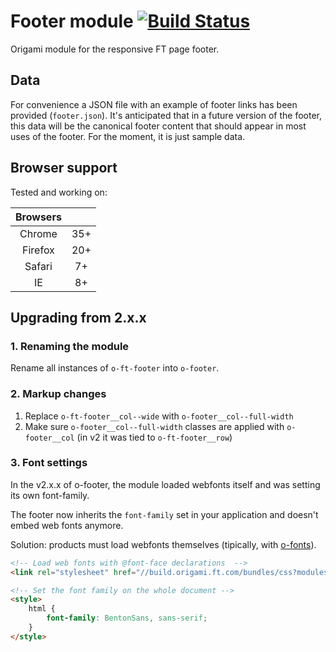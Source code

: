 # Footer module [![Build Status](https://travis-ci.org/Financial-Times/o-footer.svg?branch=master)](https://travis-ci.org/Financial-Times/o-footer)

Origami module for the responsive FT page footer.

## Data

For convenience a JSON file with an example of footer links has been provided (`footer.json`).  It's anticipated that in a future version of the footer, this data will be the canonical footer content that should appear in most uses of the footer.  For the moment, it is just sample data.

## Browser support

Tested and working on:

|  Browsers  |           |
|:----------:|:---------:|
|   Chrome   |    35+    |
|   Firefox  |    20+    |
|   Safari   |    7+     |
|   IE       |    8+     |

## Upgrading from 2.x.x
### 1. Renaming the module

Rename all instances of `o-ft-footer` into `o-footer`.

### 2. Markup changes

1. Replace `o-ft-footer__col--wide` with `o-footer__col--full-width`
2. Make sure `o-footer__col--full-width` classes are applied with `o-footer__col` (in v2 it was tied to `o-ft-footer__row`)

### 3. Font settings

In the v2.x.x of o-footer, the module loaded webfonts itself and was setting its own font-family.

The footer now inherits the `font-family` set in your application and doesn't embed web fonts anymore.

Solution: products must load webfonts themselves (tipically, with [o-fonts](https://github.com/Financial-Times/o-fonts)).

```html
<!-- Load web fonts with @font-face declarations  -->
<link rel="stylesheet" href="//build.origami.ft.com/bundles/css?modules=o-fonts@^1" />

<!-- Set the font family on the whole document -->
<style>
	html {
		font-family: BentonSans, sans-serif;
	}
</style>
```
